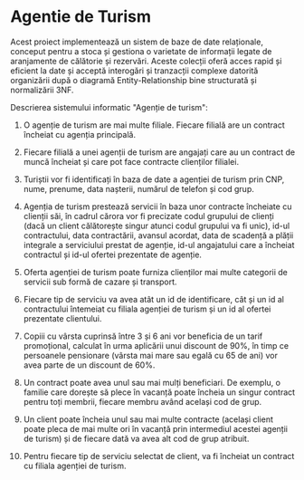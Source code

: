 # Agentie de Turism
Acest proiect implementează un sistem de baze de date relaționale, conceput pentru a stoca și gestiona o varietate de informații legate de aranjamente de călătorie și rezervări. Aceste colecții oferă acces rapid și eficient la date și acceptă interogări și tranzacții complexe datorită organizării după o diagramă Entity-Relationship bine structurată și normalizării 3NF.

Descrierea sistemului informatic "Agenție de turism":

1. O agenție de turism are mai multe filiale. Fiecare filială are un contract încheiat cu agenția principală.

2. Fiecare filială a unei agenții de turism are angajați care au un contract de muncă încheiat și care pot face contracte clienților filialei.

3. Turiștii vor fi identificați în baza de date a agenției de turism prin CNP, nume, prenume, data nașterii, numărul de telefon și cod grup.

4. Agenția de turism prestează servicii în baza unor contracte încheiate cu clienții săi, în cadrul cărora vor fi precizate codul grupului de clienți (dacă un  client călătorește singur atunci codul grupului va fi unic), id-ul contractului, data contractării, avansul acordat, data de scadență  a plății integrale a serviciului prestat de agenție, id-ul angajatului care a încheiat contractul și id-ul ofertei prezentate de agenție.

5. Oferta agenției de turism poate furniza clienților mai multe categorii de servicii sub formă de cazare și transport.

6. Fiecare tip de serviciu va avea atât un id de identificare, cât și un id al contractului întemeiat cu filiala agenției de turism și un id al ofertei prezentate clientului.

7. Copiii cu vârsta cuprinsă între 3 și 6 ani vor beneficia de un tarif promoțional, calculat în urma aplicării unui discount de 90\%, în timp ce persoanele pensionare (vârsta mai mare sau egală cu 65 de ani) vor avea parte de un discount de 60\%.

8. Un contract poate avea unul sau mai mulți beneficiari. De exemplu, o familie care dorește să plece în vacanță poate încheia un singur contract pentru toți membrii, fiecare membru având același cod de grup. 

9. Un client poate încheia unul sau mai multe contracte (același client poate pleca de mai multe ori în vacanță prin intermediul acestei agenții de turism) și de fiecare dată va avea alt cod de grup atribuit.

10. Pentru fiecare tip de serviciu selectat de client, va fi încheiat un contract cu filiala agenției de turism.
